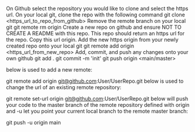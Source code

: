 On Github select the repository you would like to clone and select the https url.
On your local git, clone the repo with the following command
git clone <https_url_to_repo_from_github>
Remove the remote branch on your local git
git remote rm origin
Create a new repo on github and ensure NOT TO CREATE A README with this repo. This repo should return an https url for the repo. Copy this url origin.
Add the new https origin from your newly created repo onto your local git
git remote add origin <https_url_from_new_repo>
Add, commit, and push any changes onto your own github
git add .
git commit -m 'init'
git push origin <main/master>

below is used to add a new remote:

git remote add origin git@github.com:User/UserRepo.git
below is used to change the url of an existing remote repository:

git remote set-url origin git@github.com:User/UserRepo.git
below will push your code to the master branch of the remote repository defined with origin and -u let you point your current local branch to the remote master branch:

git push -u origin main